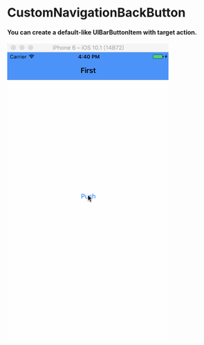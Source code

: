 # CustomNavigationBackButton

#### You can create a default-like UIBarButtonItem with target action.
![alt tag](https://github.com/Leoshu/CustomBackBarButtonItem/blob/master/demo.gif)
